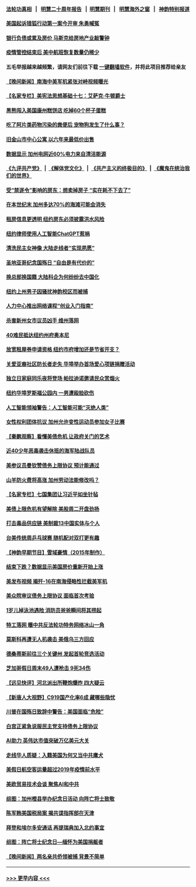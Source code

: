 #### [法轮功真相](https://github.com/gfw-breaker/truth/blob/master/README.md?t=0) &nbsp;&nbsp;|&nbsp;&nbsp; [明慧二十周年报告](https://github.com/gfw-breaker/mh-reports/blob/master/README.md?t=0) &nbsp;&nbsp;|&nbsp;&nbsp;[明慧期刊](https://github.com/gfw-breaker/mh-qikan) &nbsp;&nbsp;|&nbsp;&nbsp; [明慧海外之窗](https://github.com/gfw-breaker/mh-news/blob/master/README.md?t=0) &nbsp;&nbsp;|&nbsp;&nbsp; [神韵特别报道](https://github.com/gfw-breaker/mh-news/blob/master/shenyun.md?t=0)
#### [美国起诉猎狐行动第一案今开审 朱勇喊冤](../pages/nsc412/n14007095.md?t=05312143) 
#### [银行负债或累及房价 马斯克给房地产业敲警钟](../pages/nsc412/n14007333.md?t=05312143) 
#### [疫情管控结束后 美中航班恢复数量仍稀少](../pages/nsc412/n14007255.md?t=05312143) 
#### 五毛举报越来越频繁，请网友们前往下载 [一键翻墙软件](https://github.com/gfw-breaker/ssr-accounts)，并将此项目推荐给亲友
#### [【晚间新闻】南海中美军机紧张对峙视频曝光](../pages/nsc412/n14007215.md?t=05312143) 
#### [【名家专栏】美宪法思想基础十七：艾萨克‧牛顿爵士](../pages/nsc412/n14005024.md?t=05312143) 
#### [黑熊闯入美国康州糕饼店 吃掉60个杯子蛋糕](../pages/nsc412/n14007034.md?t=05312143) 
#### [吃了阿片类药物污染的粪便后 宠物狗发生了什么事？](../pages/nsc412/n14007164.md?t=05312143) 
#### [旧金山市中心公寓 以六年来最低价出售](../pages/nsc412/n14007155.md?t=05312143) 
#### [数据显示 加州电网近60%电力来自清洁能源](../pages/nsc412/n14007153.md?t=05312143) 
#### [《九评共产党》](https://github.com/begood0513/9ping.md/blob/master/README.md) &nbsp;|&nbsp; [《解体党文化》](../../../../jtdwh.md/blob/master/README.md)  &nbsp;|&nbsp; [《共产主义的终极目的》](../../../../gczydzjmd.md/blob/master/README.md) &nbsp;|&nbsp; [《魔鬼在统治我们的世界》](../../../../mgztzwmdsj.md/blob/master/README.md) 
#### [受“禁逐令”影响的房东：想卖掉房子 “实在耗不下去了”](../pages/nsc412/n14007150.md?t=05312143) 
#### [在本世纪末 加州多达70%的海滩可能会消失](../pages/nsc412/n14007139.md?t=05312143) 
#### [租房信息更透明 纽约房东必须披露洪水风险](../pages/nsc412/n14007069.md?t=05312143) 
#### [纽约律师使用人工智能ChatGPT惹祸](../pages/nsc412/n14007067.md?t=05312143) 
#### [清洗民主女神像 大陆走线者“实现夙愿”](../pages/nsc412/n14007106.md?t=05312143) 
#### [圣地亚哥纪念国殇日 “自由是有代价的”](../pages/nsc412/n14006558.md?t=05312143) 
#### [换总部换国籍 大陆科企为何纷纷去中国化](../pages/nsc412/n14006981.md?t=05312143) 
#### [纽约上州男子因骚扰神韵校区而被捕](../pages/nsc412/n14006970.md?t=05312143) 
#### [人力中心推出网络课程“创业入门指南”](../pages/nsc412/n14007056.md?t=05312143) 
#### [杀害新州女市议员凶手 维州落网](../pages/nsc412/n14007077.md?t=05312143) 
#### [40难民抵达纽约州府奥本尼](../pages/nsc412/n14007065.md?t=05312143) 
#### [放宽租屋券申请资格 纽约市府增加还是节省开支？](../pages/nsc412/n14007063.md?t=05312143) 
#### [关爱亚裔社区防长者走失 华埠举办首场爱心项链捐赠活动](../pages/nsc412/n14007078.md?t=05312143) 
#### [独立日家庭同乐夜将登场 帕拉迪诺邀请民众赏烟火](../pages/nsc412/n14007085.md?t=05312143) 
#### [纽约华埠罗斯福公园内 一男遭殴脸砍伤](../pages/nsc412/n14007071.md?t=05312143) 
#### [人工智能领袖警告：人工智能可能“灭绝人类”](../pages/nsc412/n14007041.md?t=05312143) 
#### [女性权利团体抗议 加州允许变性运动员参加女子比赛](../pages/nsc412/n14007035.md?t=05312143) 
#### [【秦鹏观察】看懂美债危机 让政府关门的艺术](../pages/nsc412/n14006955.md?t=05312143) 
#### [近40少年恶毒袭击休班的海军陆战队员](../pages/nsc412/n14006968.md?t=05312143) 
#### [美参议员曼钦赞债务上限协议 预计能通过](../pages/nsc412/n14006905.md?t=05312143) 
#### [山羊防火费将高涨 加州劳动法能修改吗？](../pages/nsc412/n14006950.md?t=05312143) 
#### [【名家专栏】七国集团让习近平如坐针毡](../pages/nsc412/n14006699.md?t=05312143) 
#### [美债上限危机有望解除 美股周二开盘劲扬](../pages/nsc412/n14006904.md?t=05312143) 
#### [打击毒品供应链 美制裁13中国实体与个人](../pages/nsc412/n14006915.md?t=05312143) 
#### [台美传统周乒乓球赛 随机配对双打更有趣](../pages/nsc412/n14006931.md?t=05312143) 
#### [【神韵早期节目】雪域豪情（2015年制作）](../pages/nsc412/n14006838.md?t=05312143) 
#### [结束下跌？数据显示美国房价重新开始上涨](../pages/nsc412/n14006864.md?t=05312143) 
#### [美发布视频 揭歼-16在南海侵略性拦截美军机](../pages/nsc412/n14006894.md?t=05312143) 
#### [美众院审议债务上限协议 面临首次考验](../pages/nsc412/n14006821.md?t=05312143) 
#### [1岁儿掉泳池遇险 消防员爸爸瞬间将其捞起](../pages/nsc412/n14006460.md?t=05312143) 
#### [特工落网 曝中共反法轮功特务网络冰山一角](../pages/nsc412/n14006412.md?t=05312143) 
#### [莫斯科再遭无人机袭击 美俄乌三方回应](../pages/nsc412/n14006847.md?t=05312143) 
#### [德桑蒂斯前往三个关键州 发起首轮竞选活动](../pages/nsc412/n14006833.md?t=05312143) 
#### [芝加哥假日周末49人遭枪击 9死34伤](../pages/nsc412/n14006859.md?t=05312143) 
#### [【远见快评】河北派出所鞭炮爆炸 四大疑云](../pages/nsc412/n14006729.md?t=05312143) 
#### [【新唐人大视野】C919国产化率6成 藏哪些隐忧](../pages/nsc412/n14006849.md?t=05312143) 
#### [川普在国殇日致辞中警告：美国面临“危险”](../pages/nsc412/n14006679.md?t=05312143) 
#### [白宫正紧急说服民主党支持债务上限协议](../pages/nsc412/n14006841.md?t=05312143) 
#### [AI助力 英伟达市值突破万亿美元大关](../pages/nsc412/n14006835.md?t=05312143) 
#### [走线华人质疑：入籍美国为何又当中共鹰犬](../pages/nsc412/n14006281.md?t=05312143) 
#### [美假日航空客运量超过2019年疫情前水平](../pages/nsc412/n14006772.md?t=05312143) 
#### [美欧贸易技术会谈 聚焦AI和中共](../pages/nsc412/n14006766.md?t=05312143) 
#### [组图：加州橙县举办纪念日活动 向阵亡将士致敬](../pages/nsc412/n14006441.md?t=05312143) 
#### [陈军贿美国税局案 揭共谍指挥部在天津](../pages/nsc412/n14006432.md?t=05312143) 
#### [拜登和埃尔多安通话 再提瑞典加入北约事宜](../pages/nsc412/n14006641.md?t=05312143) 
#### [组图：阵亡将士纪念日—缅怀为美国捐躯者](../pages/nsc412/n14006206.md?t=05312143) 
#### [【晚间新闻】两名亲共侨领被捕 背景不简单](../pages/nsc412/n14006123.md?t=05312143) 

----
#### [ >>> 更早内容 <<< ](../indexes/nsc412-earlier.md)

